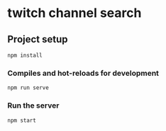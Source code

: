 # twitch channel search

## Project setup
```
npm install
```

### Compiles and hot-reloads for development
```
npm run serve
```

### Run the server
```
npm start
```
